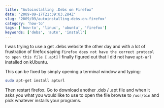```yaml
---
title: "Autoinstalling .Debs on Firefox"
date: '2009-09-17T21:39:03.284Z'
slug: '2009/09/autoinstalling-debs-on-firefox'
category: 'how-to'
tags: ['how-to', 'linux', 'ubuntu', 'firefox']
keywords: ['debs', 'auto', 'install']
---
```


I was trying to use a get .debs website the other day and with a lot of frustration of firefox saying `Firefox does not have the correct protocol to open this file [.apt]` I finally figured out that I did not have `apt-url` installed on kUbuntu.

This can be fixed by simply opening a terminal window and typing:
```bash
sudo apt-get install apturl
```
Then restart firefox. Go to download another .deb / .apt file and when it asks you what you would like to use to open the file browse to `/usr/bin` and pick whatever installs your programs.